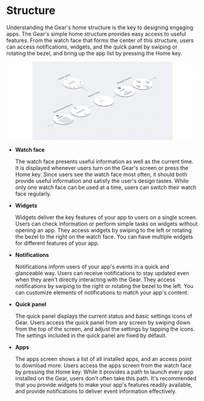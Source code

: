 # Structure

Understanding the Gear's home structure is the key to designing engaging apps. The Gear's simple home structure provides easy access to useful features. From the watch face that forms the center of this structure, users can access notifications, widgets, and the quick panel by swiping or rotating the bezel, and bring up the app list by pressing the Home key.

![](media/5.0.0-1000x409.png)

-   **Watch face**

    The watch face presents useful information as well as the current time. It is displayed whenever users turn on the Gear's screen or press the Home key. Since users see the watch face most often, it should both provide useful information and satisfy the user's design tastes. While only one watch face can be used at a time, users can switch their watch face regularly.

-   **Widgets**

    Widgets deliver the key features of your app to users on a single screen. Users can check information or perform simple tasks on widgets without opening an app. They access widgets by swiping to the left or rotating the bezel to the right on the watch face. You can have multiple widgets for different features of your app.

-   **Notifications**

    Notifications inform users of your app's events in a quick and glanceable way. Users can receive notifications to stay updated even when they aren't directly interacting with the Gear. They access notifications by swiping to the right or rotating the bezel to the left. You can customize elements of notifications to match your app's content.

-   **Quick panel**

    The quick panel displays the current status and basic settings icons of Gear. Users access the quick panel from any screen by swiping down from the top of the screen, and adjust the settings by tapping the icons. The settings included in the quick panel are fixed by default.


-   **Apps**

    The apps screen shows a list of all installed apps, and an access point to download more. Users access the apps screen from the watch face by pressing the Home key. While it provides a path to launch every app installed on the Gear, users don't often take this path. It's recommended that you provide widgets to make your app's features readily available, and provide notifications to deliver event information effectively.
